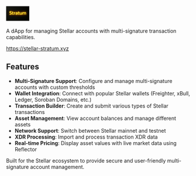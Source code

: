 # <img src="src/assets/stratum-logo.png" alt="Stratum" height="40" style="vertical-align: middle;">

A dApp for managing Stellar accounts with multi-signature transaction capabilities.

https://stellar-stratum.xyz

## Features

- **Multi-Signature Support**: Configure and manage multi-signature accounts with custom thresholds
- **Wallet Integration**: Connect with popular Stellar wallets (Freighter, xBull, Ledger, Soroban Domains, etc.)
- **Transaction Builder**: Create and submit various types of Stellar transactions
- **Asset Management**: View account balances and manage different assets
- **Network Support**: Switch between Stellar mainnet and testnet
- **XDR Processing**: Import and process transaction XDR data
- **Real-time Pricing**: Display asset values with live market data using Reflector

Built for the Stellar ecosystem to provide secure and user-friendly multi-signature account management.
  
